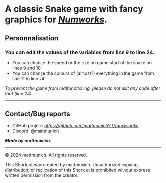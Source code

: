 # **A classic Snake game with fancy graphics for [_Numworks_](https://www.numworks.com/).**


## **Personnalisation**

### You can edit the values of the variables from **line 9** to **line 24**.

- You can change the speed or the size on game start of the snake on lines 9 and 10.
- You can change the colours of (almost?) everything in the game from line 11 to line 24.

*To prevent the game from malfunctioning, please do not edit any code after that (line 24).*

-------

## **Contact/Bug reports**

- GitHub project: *https://github.com/mattmunichYT/fancysnake*
- Discord: @mattmunich

***Made by mattmunich.***

------

© 2024 mattmunich. All rights reserved.

This Shortcut was created by mattmunich. Unauthorized copying, distribution, or replication of this Shortcut is prohibited without express written permission from the creator.
